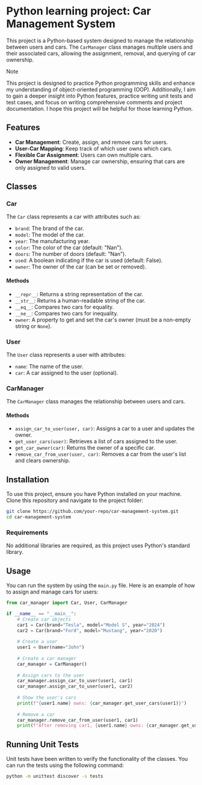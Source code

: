 # Python learning project: Car Management System

This project is a Python-based system designed to manage the relationship between users and cars. The `CarManager` class manages multiple users and their associated cars, allowing the assignment, removal, and querying of car ownership.

> [!NOTE]
> This project is designed to practice Python programming skills and enhance my understanding of object-oriented programming (OOP). Additionally, I aim to gain a deeper insight into Python features, practice writing unit tests and test cases, and focus on writing comprehensive comments and project documentation. I hope this project will be helpful for those learning Python.

## Features

- **Car Management**: Create, assign, and remove cars for users.
- **User-Car Mapping**: Keep track of which user owns which cars.
- **Flexible Car Assignment**: Users can own multiple cars.
- **Owner Management**: Manage car ownership, ensuring that cars are only assigned to valid users.

## Classes

### Car

The `Car` class represents a car with attributes such as:

- `brand`: The brand of the car.
- `model`: The model of the car.
- `year`: The manufacturing year.
- `color`: The color of the car (default: "Nan").
- `doors`: The number of doors (default: "Nan").
- `used`: A boolean indicating if the car is used (default: False).
- `owner`: The owner of the car (can be set or removed).

#### Methods

- `__repr__`: Returns a string representation of the car.
- `__str__`: Returns a human-readable string of the car.
- `__eq__`: Compares two cars for equality.
- `__ne__`: Compares two cars for inequality.
- `owner`: A property to get and set the car's owner (must be a non-empty string or `None`).

### User

The `User` class represents a user with attributes:

- `name`: The name of the user.
- `car`: A car assigned to the user (optional).

### CarManager

The `CarManager` class manages the relationship between users and cars.

#### Methods

- `assign_car_to_user(user, car)`: Assigns a car to a user and updates the owner.
- `get_user_cars(user)`: Retrieves a list of cars assigned to the user.
- `get_car_owner(car)`: Returns the owner of a specific car.
- `remove_car_from_user(user, car)`: Removes a car from the user's list and clears ownership.

## Installation

To use this project, ensure you have Python installed on your machine. Clone this repository and navigate to the project folder:

```bash
git clone https://github.com/your-repo/car-management-system.git
cd car-management-system
```

### Requirements

No additional libraries are required, as this project uses Python's standard library.

## Usage

You can run the system by using the `main.py` file. Here is an example of how to assign and manage cars for users:

```python
from car_manager import Car, User, CarManager

if __name__ == "__main__":
    # Create car objects
    car1 = Car(brand="Tesla", model="Model S", year="2024")
    car2 = Car(brand="Ford", model="Mustang", year="2020")
    
    # Create a user
    user1 = User(name="John")
    
    # Create a car manager
    car_manager = CarManager()
    
    # Assign cars to the user
    car_manager.assign_car_to_user(user1, car1)
    car_manager.assign_car_to_user(user1, car2)
    
    # Show the user's cars
    print(f"{user1.name} owns: {car_manager.get_user_cars(user1)}")
    
    # Remove a car
    car_manager.remove_car_from_user(user1, car1)
    print(f"After removing car1, {user1.name} owns: {car_manager.get_user_cars(user1)}")
```

## Running Unit Tests

Unit tests have been written to verify the functionality of the classes. You can run the tests using the following command:

```bash
python -m unittest discover -s tests
```

<!-- ## License

This project is licensed under the MIT License - see the [LICENSE](LICENSE) file for details. -->
